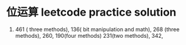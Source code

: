 # 位运算 leetcode practice solution
1. 461 ( three methods), 136( bit manipulation and math), 268 (three methods), 260, 190(four methods) 231(two methods), 342, 
